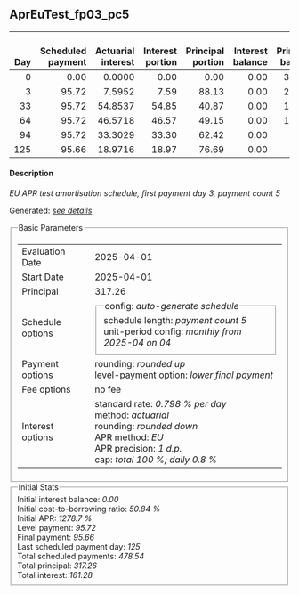 <h2>AprEuTest_fp03_pc5</h2>
<table>
    <thead style="vertical-align: bottom;">
        <th style="text-align: right;">Day</th>
        <th style="text-align: right;">Scheduled payment</th>
        <th style="text-align: right;">Actuarial interest</th>
        <th style="text-align: right;">Interest portion</th>
        <th style="text-align: right;">Principal portion</th>
        <th style="text-align: right;">Interest balance</th>
        <th style="text-align: right;">Principal balance</th>
        <th style="text-align: right;">Total actuarial interest</th>
        <th style="text-align: right;">Total interest</th>
        <th style="text-align: right;">Total principal</th>
    </thead>
    <tr style="text-align: right;">
        <td class="ci00">0</td>
        <td class="ci01" style="white-space: nowrap;">0.00</td>
        <td class="ci02">0.0000</td>
        <td class="ci03">0.00</td>
        <td class="ci04">0.00</td>
        <td class="ci05">0.00</td>
        <td class="ci06">317.26</td>
        <td class="ci07">0.0000</td>
        <td class="ci08">0.00</td>
        <td class="ci09">0.00</td>
    </tr>
    <tr style="text-align: right;">
        <td class="ci00">3</td>
        <td class="ci01" style="white-space: nowrap;">95.72</td>
        <td class="ci02">7.5952</td>
        <td class="ci03">7.59</td>
        <td class="ci04">88.13</td>
        <td class="ci05">0.00</td>
        <td class="ci06">229.13</td>
        <td class="ci07">7.5952</td>
        <td class="ci08">7.59</td>
        <td class="ci09">88.13</td>
    </tr>
    <tr style="text-align: right;">
        <td class="ci00">33</td>
        <td class="ci01" style="white-space: nowrap;">95.72</td>
        <td class="ci02">54.8537</td>
        <td class="ci03">54.85</td>
        <td class="ci04">40.87</td>
        <td class="ci05">0.00</td>
        <td class="ci06">188.26</td>
        <td class="ci07">62.4489</td>
        <td class="ci08">62.44</td>
        <td class="ci09">129.00</td>
    </tr>
    <tr style="text-align: right;">
        <td class="ci00">64</td>
        <td class="ci01" style="white-space: nowrap;">95.72</td>
        <td class="ci02">46.5718</td>
        <td class="ci03">46.57</td>
        <td class="ci04">49.15</td>
        <td class="ci05">0.00</td>
        <td class="ci06">139.11</td>
        <td class="ci07">109.0207</td>
        <td class="ci08">109.01</td>
        <td class="ci09">178.15</td>
    </tr>
    <tr style="text-align: right;">
        <td class="ci00">94</td>
        <td class="ci01" style="white-space: nowrap;">95.72</td>
        <td class="ci02">33.3029</td>
        <td class="ci03">33.30</td>
        <td class="ci04">62.42</td>
        <td class="ci05">0.00</td>
        <td class="ci06">76.69</td>
        <td class="ci07">142.3236</td>
        <td class="ci08">142.31</td>
        <td class="ci09">240.57</td>
    </tr>
    <tr style="text-align: right;">
        <td class="ci00">125</td>
        <td class="ci01" style="white-space: nowrap;">95.66</td>
        <td class="ci02">18.9716</td>
        <td class="ci03">18.97</td>
        <td class="ci04">76.69</td>
        <td class="ci05">0.00</td>
        <td class="ci06">0.00</td>
        <td class="ci07">161.2952</td>
        <td class="ci08">161.28</td>
        <td class="ci09">317.26</td>
    </tr>
</table>
<h4>Description</h4>
<p><i>EU APR test amortisation schedule, first payment day 3, payment count 5</i></p>
<p>Generated: <i><a href="../GeneratedDate.html">see details</a></i></p>
<fieldset><legend>Basic Parameters</legend>
<table>
    <tr>
        <td>Evaluation Date</td>
        <td>2025-04-01</td>
    </tr>
    <tr>
        <td>Start Date</td>
        <td>2025-04-01</td>
    </tr>
    <tr>
        <td>Principal</td>
        <td>317.26</td>
    </tr>
    <tr>
        <td>Schedule options</td>
        <td>
            <fieldset>
                <legend>config: <i>auto-generate schedule</i></legend>
                <div>schedule length: <i><i>payment count</i> 5</i></div>
                <div>unit-period config: <i>monthly from 2025-04 on 04</i></div>
            </fieldset>
        </td>
    </tr>
    <tr>
        <td>Payment options</td>
        <td>
            <div>
                <div>rounding: <i>rounded up</i></div>
                <div>level-payment option: <i>lower&nbsp;final&nbsp;payment</i></div>
            </div>
        </td>
    </tr>
    <tr>
        <td>Fee options</td>
        <td>no fee
        </td>
    </tr>
    <tr>
        <td>Interest options</td>
        <td>
            <div>
                <div>standard rate: <i>0.798 % per day</i></div>
                <div>method: <i>actuarial</i></div>
                <div>rounding: <i>rounded down</i></div>
                <div>APR method: <i>EU</i></div>
                <div>APR precision: <i>1 d.p.</i></div>
                <div>cap: <i>total 100 %; daily 0.8 %</div>
            </div>
        </td>
    </tr>
</table></fieldset>
<fieldset><legend>Initial Stats</legend>
<div>
    <div>Initial interest balance: <i>0.00</i></div>
    <div>Initial cost-to-borrowing ratio: <i>50.84 %</i></div>
    <div>Initial APR: <i>1278.7 %</i></div>
    <div>Level payment: <i>95.72</i></div>
    <div>Final payment: <i>95.66</i></div>
    <div>Last scheduled payment day: <i>125</i></div>
    <div>Total scheduled payments: <i>478.54</i></div>
    <div>Total principal: <i>317.26</i></div>
    <div>Total interest: <i>161.28</i></div>
</div></fieldset>